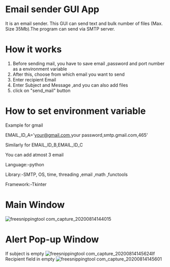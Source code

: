 # Email sender GUI App
It is an email sender. This GUI can send text and bulk number of files (Max. Size 35Mb).The program can send via SMTP server.
# How it works
1. Before sending mail, you have to save email ,password and port number as a environment variable
2. After this, choose from which email you want to send 
3. Enter recipient Email
3. Enter Subject and Message ,and you can also add files
4. click on "send_mail" button
# How to set environment variable
Example for gmail


EMAIL_ID_A='your@gmail.com,your password,smtp.gmail.com,465'

Similarly for EMAIL_ID_B,EMAIL_ID_C

You can add atmost 3 email

Language:-python

Library:-SMTP, OS, time, threading ,email ,math ,functools

Framework:-Tkinter

# Main Window
![freesnippingtool com_capture_20200814144015](https://user-images.githubusercontent.com/58354473/90235281-a96c3100-de3e-11ea-942d-95d8c103cf71.png)
# Alert Pop-up Window
If subject is empty
![freesnippingtool com_capture_20200814145624](https://user-images.githubusercontent.com/58354473/90235356-cb65b380-de3e-11ea-8c6d-7757f883f606.png)If Recipient field in empty      ![freesnippingtool com_capture_20200814145601](https://user-images.githubusercontent.com/58354473/90235366-cc96e080-de3e-11ea-91b9-dd4342616e0b.png)
